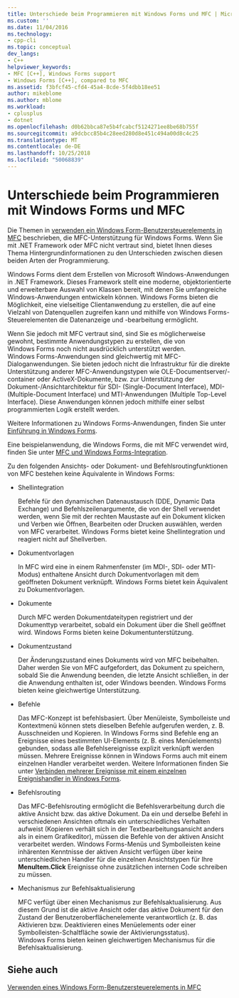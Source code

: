 ```yaml
---
title: Unterschiede beim Programmieren mit Windows Forms und MFC | Microsoft-Dokumentation
ms.custom: ''
ms.date: 11/04/2016
ms.technology:
- cpp-cli
ms.topic: conceptual
dev_langs:
- C++
helpviewer_keywords:
- MFC [C++], Windows Forms support
- Windows Forms [C++], compared to MFC
ms.assetid: f3bfcf45-cfd4-45a4-8cde-5f4dbb18ee51
author: mikeblome
ms.author: mblome
ms.workload:
- cplusplus
- dotnet
ms.openlocfilehash: d0b62bbca87e5b4fcabcf5124271ee8be68b755f
ms.sourcegitcommit: a9dcbcc85b4c28eed280d8e451c494a00d8c4c25
ms.translationtype: MT
ms.contentlocale: de-DE
ms.lasthandoff: 10/25/2018
ms.locfileid: "50068839"
---
```

# <a name="windows-formsmfc-programming-differences"></a>Unterschiede beim Programmieren mit Windows Forms und MFC

Die Themen in [verwenden ein Windows Form-Benutzersteuerelements in MFC](../dotnet/using-a-windows-form-user-control-in-mfc.md) beschrieben, die MFC-Unterstützung für Windows Forms. Wenn Sie mit .NET Framework oder MFC nicht vertraut sind, bietet Ihnen dieses Thema Hintergrundinformationen zu den Unterschieden zwischen diesen beiden Arten der Programmierung.

Windows Forms dient dem Erstellen von Microsoft Windows-Anwendungen in .NET Framework. Dieses Framework stellt eine moderne, objektorientierte und erweiterbare Auswahl von Klassen bereit, mit denen Sie umfangreiche Windows-Anwendungen entwickeln können. Windows Forms bieten die Möglichkeit, eine vielseitige Clientanwendung zu erstellen, die auf eine Vielzahl von Datenquellen zugreifen kann und mithilfe von Windows Forms-Steuerelementen die Datenanzeige und -bearbeitung ermöglicht.

Wenn Sie jedoch mit MFC vertraut sind, sind Sie es möglicherweise gewohnt, bestimmte Anwendungstypen zu erstellen, die von Windows Forms noch nicht ausdrücklich unterstützt werden. Windows Forms-Anwendungen sind gleichwertig mit MFC-Dialoganwendungen. Sie bieten jedoch nicht die Infrastruktur für die direkte Unterstützung anderer MFC-Anwendungstypen wie OLE-Documentserver/-container oder ActiveX-Dokumente, bzw. zur Unterstützung der Dokument-/Ansichtarchitektur für SDI- (Single-Document Interface), MDI- (Multiple-Document Interface) und MTI-Anwendungen (Multiple Top-Level Interface). Diese Anwendungen können jedoch mithilfe einer selbst programmierten Logik erstellt werden.

Weitere Informationen zu Windows Forms-Anwendungen, finden Sie unter [Einführung in Windows Forms](/dotnet/framework/winforms/windows-forms-overview).

Eine beispielanwendung, die Windows Forms, die mit MFC verwendet wird, finden Sie unter [MFC und Windows Forms-Integration](http://www.microsoft.com/downloads/details.aspx?FamilyID=987021bc-e575-4fe3-baa9-15aa50b0f599&displaylang=en).

Zu den folgenden Ansichts- oder Dokument- und Befehlsroutingfunktionen von MFC bestehen keine Äquivalente in Windows Forms:

- Shellintegration

   Befehle für den dynamischen Datenaustausch (DDE, Dynamic Data Exchange) und Befehlszeilenargumente, die von der Shell verwendet werden, wenn Sie mit der rechten Maustaste auf ein Dokument klicken und Verben wie Öffnen, Bearbeiten oder Drucken auswählen, werden von MFC verarbeitet. Windows Forms bietet keine Shellintegration und reagiert nicht auf Shellverben.

- Dokumentvorlagen

   In MFC wird eine in einem Rahmenfenster (im MDI-, SDI- oder MTI-Modus) enthaltene Ansicht durch Dokumentvorlagen mit dem geöffneten Dokument verknüpft. Windows Forms bietet kein Äquivalent zu Dokumentvorlagen.

- Dokumente

   Durch MFC werden Dokumentdateitypen registriert und der Dokumenttyp verarbeitet, sobald ein Dokument über die Shell geöffnet wird. Windows Forms bieten keine Dokumentunterstützung.

- Dokumentzustand

   Der Änderungszustand eines Dokuments wird von MFC beibehalten. Daher werden Sie von MFC aufgefordert, das Dokument zu speichern, sobald Sie die Anwendung beenden, die letzte Ansicht schließen, in der die Anwendung enthalten ist, oder Windows beenden. Windows Forms bieten keine gleichwertige Unterstützung.

- Befehle

   Das MFC-Konzept ist befehlsbasiert. Über Menüleiste, Symbolleiste und Kontextmenü können stets dieselben Befehle aufgerufen werden, z. B. Ausschneiden und Kopieren. In Windows Forms sind Befehle eng an Ereignisse eines bestimmten UI-Elements (z. B. eines Menüelements) gebunden, sodass alle Befehlsereignisse explizit verknüpft werden müssen. Mehrere Ereignisse können in Windows Forms auch mit einem einzelnen Handler verarbeitet werden. Weitere Informationen finden Sie unter [Verbinden mehrerer Ereignisse mit einem einzelnen Ereignishandler in Windows Forms](/dotnet/framework/winforms/how-to-connect-multiple-events-to-a-single-event-handler-in-windows-forms).

- Befehlsrouting

   Das MFC-Befehlsrouting ermöglicht die Befehlsverarbeitung durch die aktive Ansicht bzw. das aktive Dokument. Da ein und derselbe Befehl in verschiedenen Ansichten oftmals ein unterschiedliches Verhalten aufweist (Kopieren verhält sich in der Textbearbeitungsansicht anders als in einem Grafikeditor), müssen die Befehle von der aktiven Ansicht verarbeitet werden. Windows Forms-Menüs und Symbolleisten keine inhärenten Kenntnisse der aktiven Ansicht verfügen über keine unterschiedlichen Handler für die einzelnen Ansichtstypen für Ihre **MenuItem.Click** Ereignisse ohne zusätzlichen internen Code schreiben zu müssen.

- Mechanismus zur Befehlsaktualisierung

   MFC verfügt über einen Mechanismus zur Befehlsaktualisierung. Aus diesem Grund ist die aktive Ansicht oder das aktive Dokument für den Zustand der Benutzeroberflächenelemente verantwortlich (z. B. das Aktivieren bzw. Deaktivieren eines Menüelements oder einer Symbolleisten-Schaltfläche sowie der Aktivierungsstatus). Windows Forms bieten keinen gleichwertigen Mechanismus für die Befehlsaktualisierung.

## <a name="see-also"></a>Siehe auch

[Verwenden eines Windows Form-Benutzersteuerelements in MFC](../dotnet/using-a-windows-form-user-control-in-mfc.md)
